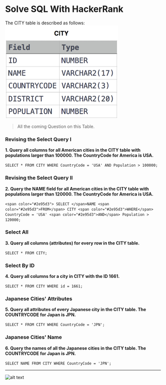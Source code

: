 # Solve SQL With HackerRank

The CITY table is described as follows:
![alt text](sql-CITY.jpg)

> All the coming Question on this Table.
### Revising the Select Query I
**1. Query all columns for all American cities in the CITY table with populations larger than 100000. The CountryCode for America is USA.**

``` SELECT * FROM CITY WHERE CountryCode = 'USA' AND Population > 100000; ```

### Revising the Select Query II
**2. Query the NAME field for all American cities in the CITY table with populations larger than 120000. The CountryCode for America is USA.**

```<span color="#2e95d3"> SELECT </span>NAME <span color="#2e95d3">FROM</span> CITY <span color="#2e95d3">WHERE</span> CountryCode = 'USA' <span color="#2e95d3">AND</span> Population > 120000;```

### Select All
**3. Query all columns (attributes) for every row in the CITY table.**

``` SELECT * FROM CITY; ```

### Select By ID
**4. Query all columns for a city in CITY with the ID 1661.**

``` SELECT * FROM CITY WHERE id = 1661; ```

### Japanese Cities' Attributes
**5. Query all attributes of every Japanese city in the CITY table. The COUNTRYCODE for Japan is JPN.**

``` SELECT * FROM CITY WHERE CountryCode = 'JPN'; ```

### Japanese Cities' Name
**6. Query the names of all the Japanese cities in the CITY table. The COUNTRYCODE for Japan is JPN.**

``` SELECT NAME FROM CITY WHERE CountryCode = 'JPN'; ```

<hr>

![alt text](SQL-Station.jpg)


